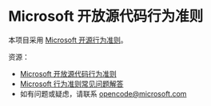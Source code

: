 # <a name="microsoft-open-source-code-of-conduct"></a>Microsoft 开放源代码行为准则

本项目采用 [Microsoft 开源行为准则](https://opensource.microsoft.com/codeofconduct/)。

资源：

- [Microsoft 开放源代码行为准则](https://opensource.microsoft.com/codeofconduct/)
- [Microsoft 行为准则常见问题解答](https://opensource.microsoft.com/codeofconduct/faq/)
- 如有问题或疑虑，请联系 [opencode@microsoft.com](mailto:opencode@microsoft.com)
